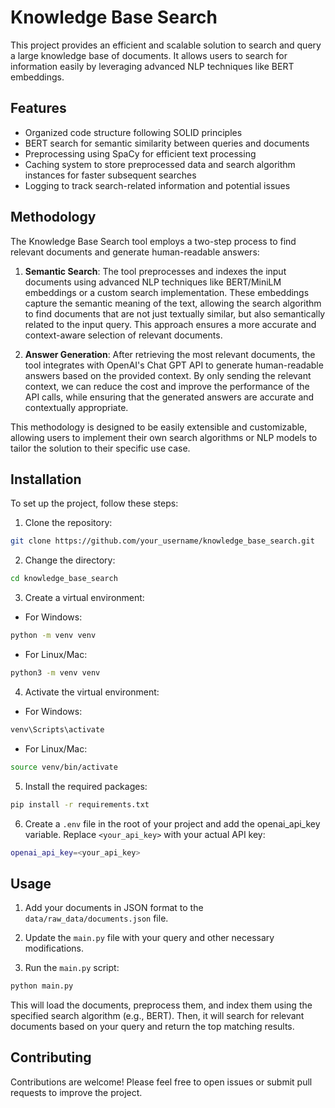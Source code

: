 # Knowledge Base Search

This project provides an efficient and scalable solution to search and query a large knowledge base of documents. It allows users to search for information easily by leveraging advanced NLP techniques like BERT embeddings.

## Features

- Organized code structure following SOLID principles
- BERT search for semantic similarity between queries and documents
- Preprocessing using SpaCy for efficient text processing
- Caching system to store preprocessed data and search algorithm instances for faster subsequent searches
- Logging to track search-related information and potential issues

## Methodology

The Knowledge Base Search tool employs a two-step process to find relevant documents and generate human-readable answers:

1. **Semantic Search**: The tool preprocesses and indexes the input documents using advanced NLP techniques like BERT/MiniLM embeddings or a custom search implementation. These embeddings capture the semantic meaning of the text, allowing the search algorithm to find documents that are not just textually similar, but also semantically related to the input query. This approach ensures a more accurate and context-aware selection of relevant documents.

2. **Answer Generation**: After retrieving the most relevant documents, the tool integrates with OpenAI's Chat GPT API to generate human-readable answers based on the provided context. By only sending the relevant context, we can reduce the cost and improve the performance of the API calls, while ensuring that the generated answers are accurate and contextually appropriate.

This methodology is designed to be easily extensible and customizable, allowing users to implement their own search algorithms or NLP models to tailor the solution to their specific use case.


## Installation

To set up the project, follow these steps:

1. Clone the repository:

```sh
git clone https://github.com/your_username/knowledge_base_search.git
```

2. Change the directory:
```sh
cd knowledge_base_search
```

3. Create a virtual environment:
- For Windows:
```sh
python -m venv venv
```
- For Linux/Mac:
```sh
python3 -m venv venv
```

4. Activate the virtual environment:
- For Windows:
```sh
venv\Scripts\activate
```
- For Linux/Mac:
```sh
source venv/bin/activate
```

5. Install the required packages:
```sh
pip install -r requirements.txt
```

6. Create a `.env` file in the root of your project and add the openai_api_key variable. Replace `<your_api_key>` with your actual API key:

```sh
openai_api_key=<your_api_key>
```

## Usage

1. Add your documents in JSON format to the `data/raw_data/documents.json` file.

2. Update the `main.py` file with your query and other necessary modifications.

3. Run the `main.py` script:

```sh
python main.py
```

This will load the documents, preprocess them, and index them using the specified search algorithm (e.g., BERT). Then, it will search for relevant documents based on your query and return the top matching results.

## Contributing

Contributions are welcome! Please feel free to open issues or submit pull requests to improve the project.

